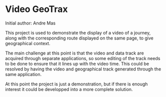 Video GeoTrax
=============

Initial author: Andre Mas

This project is used to demonstrate the display of a video of a journey, along with the corresponding route displayed on the same page, to give geographical
context.

The main challenge at this point is that the video and data track are acquired through separate applications, so some editing of the track needs to be done to ensure that it lines up with the video time. This could be resolved by having the video and geographical track generated through the same application.

At this point the project is just a demonstration, but if there is enough interest it could be developped into a more complete solution.





